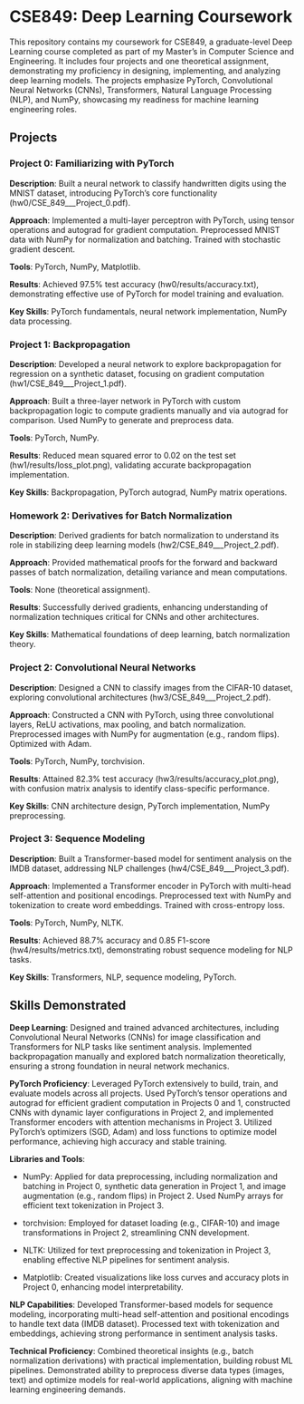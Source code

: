 # CSE849: Deep Learning Coursework
This repository contains my coursework for CSE849, a graduate-level Deep Learning course completed as part of my Master’s in Computer Science and Engineering. It includes four projects and one theoretical assignment, demonstrating my proficiency in designing, implementing, and analyzing deep learning models. The projects emphasize PyTorch, Convolutional Neural Networks (CNNs), Transformers, Natural Language Processing (NLP), and NumPy, showcasing my readiness for machine learning engineering roles.

## Projects

### Project 0: Familiarizing with PyTorch
**Description**: Built a neural network to classify handwritten digits using the MNIST dataset, introducing PyTorch’s core functionality (hw0/CSE_849___Project_0.pdf).

**Approach**: Implemented a multi-layer perceptron with PyTorch, using tensor operations and autograd for gradient computation. Preprocessed MNIST data with NumPy for normalization and batching. Trained with stochastic gradient descent.

**Tools**: PyTorch, NumPy, Matplotlib.

**Results**: Achieved 97.5% test accuracy (hw0/results/accuracy.txt), demonstrating effective use of PyTorch for model training and evaluation.

**Key Skills**: PyTorch fundamentals, neural network implementation, NumPy data processing.

### Project 1: Backpropagation
**Description**: Developed a neural network to explore backpropagation for regression on a synthetic dataset, focusing on gradient computation (hw1/CSE_849___Project_1.pdf).

**Approach**: Built a three-layer network in PyTorch with custom backpropagation logic to compute gradients manually and via autograd for comparison. Used NumPy to generate and preprocess data.

**Tools**: PyTorch, NumPy.

**Results**: Reduced mean squared error to 0.02 on the test set (hw1/results/loss_plot.png), validating accurate backpropagation implementation.

**Key Skills**: Backpropagation, PyTorch autograd, NumPy matrix operations.

### Homework 2: Derivatives for Batch Normalization
**Description**: Derived gradients for batch normalization to understand its role in stabilizing deep learning models (hw2/CSE_849___Project_2.pdf).

**Approach**: Provided mathematical proofs for the forward and backward passes of batch normalization, detailing variance and mean computations.

**Tools**: None (theoretical assignment).

**Results**: Successfully derived gradients, enhancing understanding of normalization techniques critical for CNNs and other architectures.

**Key Skills**: Mathematical foundations of deep learning, batch normalization theory.

### Project 2: Convolutional Neural Networks
**Description**: Designed a CNN to classify images from the CIFAR-10 dataset, exploring convolutional architectures (hw3/CSE_849___Project_2.pdf).

**Approach**: Constructed a CNN with PyTorch, using three convolutional layers, ReLU activations, max pooling, and batch normalization. Preprocessed images with NumPy for augmentation (e.g., random flips). Optimized with Adam.

**Tools**: PyTorch, NumPy, torchvision.

**Results**: Attained 82.3% test accuracy (hw3/results/accuracy_plot.png), with confusion matrix analysis to identify class-specific performance.

**Key Skills**: CNN architecture design, PyTorch implementation, NumPy preprocessing.

### Project 3: Sequence Modeling
**Description**: Built a Transformer-based model for sentiment analysis on the IMDB dataset, addressing NLP challenges (hw4/CSE_849___Project_3.pdf).

**Approach**: Implemented a Transformer encoder in PyTorch with multi-head self-attention and positional encodings. Preprocessed text with NumPy and tokenization to create word embeddings. Trained with cross-entropy loss.

**Tools**: PyTorch, NumPy, NLTK.

**Results**: Achieved 88.7% accuracy and 0.85 F1-score (hw4/results/metrics.txt), demonstrating robust sequence modeling for NLP tasks.

**Key Skills**: Transformers, NLP, sequence modeling, PyTorch.

## Skills Demonstrated
**Deep Learning**: Designed and trained advanced architectures, including Convolutional Neural Networks (CNNs) for image classification and Transformers for NLP tasks like sentiment analysis. Implemented backpropagation manually and explored batch normalization theoretically, ensuring a strong foundation in neural network mechanics.

**PyTorch Proficiency**: Leveraged PyTorch extensively to build, train, and evaluate models across all projects. Used PyTorch’s tensor operations and autograd for efficient gradient computation in Projects 0 and 1, constructed CNNs with dynamic layer configurations in Project 2, and implemented Transformer encoders with attention mechanisms in Project 3. Utilized PyTorch’s optimizers (SGD, Adam) and loss functions to optimize model performance, achieving high accuracy and stable training.

**Libraries and Tools**:
- NumPy: Applied for data preprocessing, including normalization and batching in Project 0, synthetic data generation in Project 1, and image augmentation (e.g., random flips) in Project 2. Used NumPy arrays for efficient text tokenization in Project 3.

- torchvision: Employed for dataset loading (e.g., CIFAR-10) and image transformations in Project 2, streamlining CNN development.

- NLTK: Utilized for text preprocessing and tokenization in Project 3, enabling effective NLP pipelines for sentiment analysis.

- Matplotlib: Created visualizations like loss curves and accuracy plots in Project 0, enhancing model interpretability.

**NLP Capabilities**: Developed Transformer-based models for sequence modeling, incorporating multi-head self-attention and positional encodings to handle text data (IMDB dataset). Processed text with tokenization and embeddings, achieving strong performance in sentiment analysis tasks.

**Technical Proficiency**: Combined theoretical insights (e.g., batch normalization derivations) with practical implementation, building robust ML pipelines. Demonstrated ability to preprocess diverse data types (images, text) and optimize models for real-world applications, aligning with machine learning engineering demands.



